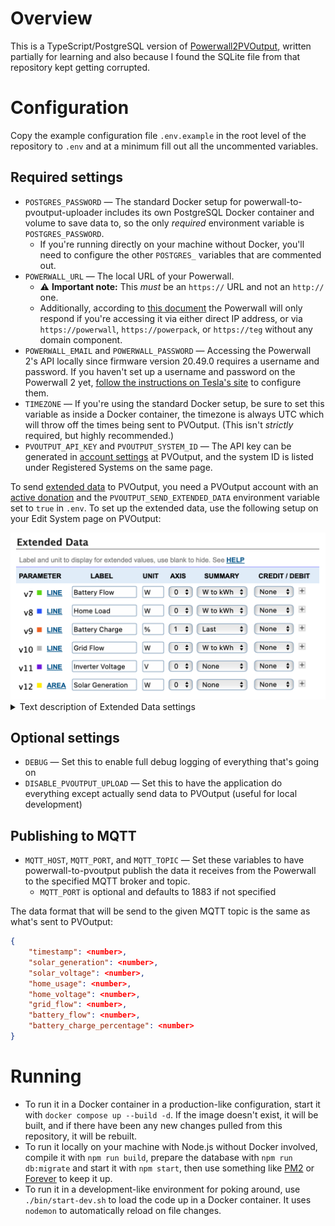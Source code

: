 # Overview
This is a TypeScript/PostgreSQL version of [Powerwall2PVOutput](https://github.com/ekul135/Powerwall2PVOutput/), written partially for learning and also because I found the SQLite file from that repository kept getting corrupted.

# Configuration
Copy the example configuration file `.env.example` in the root level of the repository to `.env` and at a minimum fill out all the uncommented variables.

## Required settings
* `POSTGRES_PASSWORD` — The standard Docker setup for powerwall-to-pvoutput-uploader includes its own PostgreSQL Docker container and volume to save data to, so the only _required_ environment variable is `POSTGRES_PASSWORD`.
    * If you're running directly on your machine without Docker, you'll need to configure the other `POSTGRES_` variables that are commented out.
* `POWERWALL_URL` — The local URL of your Powerwall.
    * ⚠️ **Important note:** This _must_ be an `https://` URL and not an `http://` one.
    * Additionally, according to [this document](https://github.com/vloschiavo/powerwall2?tab=readme-ov-file#a-note-about-https-and-ssl-certificates) the Powerwall will only respond if you're accessing it via either direct IP address, or via `https://powerwall`, `https://powerpack`, or `https://teg` without any domain component.
* `POWERWALL_EMAIL` and `POWERWALL_PASSWORD` — Accessing the Powerwall 2's API locally since firmware version 20.49.0 requires a username and password. If you haven't set up a username and password on the Powerwall 2 yet, [follow the instructions on Tesla's site](https://www.tesla.com/support/energy/powerwall/own/monitoring-from-home-network) to configure them.
* `TIMEZONE` — If you're using the standard Docker setup, be sure to set this variable as inside a Docker container, the timezone is always UTC which will throw off the times being sent to PVOutput. (This isn't _strictly_ required, but highly recommended.)
* `PVOUTPUT_API_KEY` and `PVOUTPUT_SYSTEM_ID` — The API key can be generated in [account settings](https://pvoutput.org/account.jsp) at PVOutput, and the system ID is listed under Registered Systems on the same page.

To send [extended data](https://pvoutput.org/help.html#extendeddata) to PVOutput, you need a PVOutput account with an [active donation](https://pvoutput.org/donate.jsp) and the `PVOUTPUT_SEND_EXTENDED_DATA` environment variable set to `true` in `.env`. To set up the extended data, use the following setup on your Edit System page on PVOutput:

<picture>
    <source media="(prefers-color-scheme: dark)" srcset="images/extended-data-dark.png">
    <source media="(prefers-color-scheme: light)" srcset="images/extended-data-light.png">
    <img alt="Screenshot of the Extended Data settings on PVOutput" src="images/extended-data-light.png">
</picture>

<details>
<summary>Text description of Extended Data settings</summary>

| Parameter    | Label            | Unit | Axis | Summary  |
|--------------|------------------|------|------|----------|
| **v7** Line  | Battery Flow     | W    | 0    | W to kWh |
| **v8** Line  | Home Load        | W    | 0    | W to kWh |
| **v9** Line  | Battery Charge   | %    | 1    | Last     |
| **v10** Line | Grid Flow        | W    | 0    | W to kWh |
| **v11** Line | Inverter Voltage | V    | 0    | None     |
| **v12** Area | Solar Generation | W    | 0    | None     |
</details>

## Optional settings
* `DEBUG` — Set this to enable full debug logging of everything that's going on
* `DISABLE_PVOUTPUT_UPLOAD` — Set this to have the application do everything except actually send data to PVOutput (useful for local development)

## Publishing to MQTT
* `MQTT_HOST`, `MQTT_PORT`, and `MQTT_TOPIC` — Set these variables to have powerwall-to-pvoutput publish the data it receives from the Powerwall to the specified MQTT broker and topic.
    * `MQTT_PORT` is optional and defaults to 1883 if not specified

The data format that will be send to the given MQTT topic is the same as what's sent to PVOutput:

```json
{
    "timestamp": <number>,
    "solar_generation": <number>,
    "solar_voltage": <number>,
    "home_usage": <number>,
    "home_voltage": <number>,
    "grid_flow": <number>,
    "battery_flow": <number>,
    "battery_charge_percentage": <number>
}
```

# Running
* To run it in a Docker container in a production-like configuration, start it with `docker compose up --build -d`. If the image doesn't exist, it will be built, and if there have been any new changes pulled from this repository, it will be rebuilt.
* To run it locally on your machine with Node.js without Docker involved, compile it with `npm run build`, prepare the database with `npm run db:migrate` and start it with `npm start`, then use something like [PM2](https://pm2.keymetrics.io) or [Forever](https://www.npmjs.com/package/forever) to keep it up.
* To run it in a development-like environment for poking around, use `./bin/start-dev.sh` to load the code up in a Docker container. It uses `nodemon` to automatically reload on file changes.
